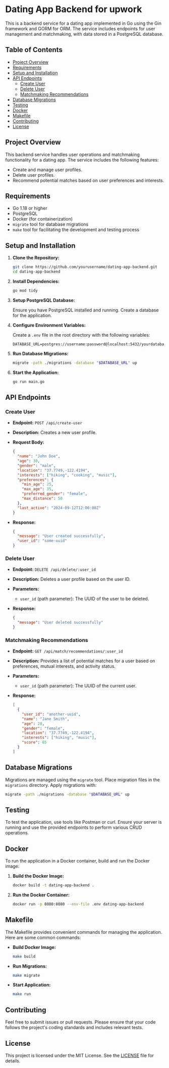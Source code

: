 # Dating App Backend for upwork

This is a backend service for a dating app implemented in Go using the Gin framework and GORM for ORM. The service includes endpoints for user management and matchmaking, with data stored in a PostgreSQL database.

## Table of Contents

- [Project Overview](#project-overview)
- [Requirements](#requirements)
- [Setup and Installation](#setup-and-installation)
- [API Endpoints](#api-endpoints)
  - [Create User](#create-user)
  - [Delete User](#delete-user)
  - [Matchmaking Recommendations](#matchmaking-recommendations)
- [Database Migrations](#database-migrations)
- [Testing](#testing)
- [Docker](#docker)
- [Makefile](#makefile)
- [Contributing](#contributing)
- [License](#license)

## Project Overview

This backend service handles user operations and matchmaking functionality for a dating app. The service includes the following features:

- Create and manage user profiles.
- Delete user profiles.
- Recommend potential matches based on user preferences and interests.

## Requirements

- Go 1.18 or higher
- PostgreSQL
- Docker (for containerization)
- `migrate` tool for database migrations
- `make` tool for facilitating the development and testing process

## Setup and Installation

1. **Clone the Repository:**

   ```bash
   git clone https://github.com/yourusername/dating-app-backend.git
   cd dating-app-backend
   ```

2. **Install Dependencies:**

   ```bash
   go mod tidy
   ```

3. **Setup PostgreSQL Database:**

   Ensure you have PostgreSQL installed and running. Create a database for the application.

4. **Configure Environment Variables:**

   Create a `.env` file in the root directory with the following variables:

   ```env
   DATABASE_URL=postgres://username:password@localhost:5432/yourdatabase
   ```

5. **Run Database Migrations:**

   ```bash
   migrate -path ./migrations -database "$DATABASE_URL" up
   ```

6. **Start the Application:**

   ```bash
   go run main.go
   ```

## API Endpoints

### Create User

- **Endpoint:** `POST /api/create-user`
- **Description:** Creates a new user profile.
- **Request Body:**

  ```json
  {
    "name": "John Doe",
    "age": 30,
    "gender": "male",
    "location": "37.7749,-122.4194",
    "interests": ["hiking", "cooking", "music"],
    "preferences": {
      "min_age": 25,
      "max_age": 35,
      "preferred_gender": "female",
      "max_distance": 50
    },
    "last_active": "2024-09-12T12:00:00Z"
  }
  ```

- **Response:**

  ```json
  {
    "message": "User created successfully",
    "user_id": "some-uuid"
  }
  ```

### Delete User

- **Endpoint:** `DELETE /api/delete/:user_id`
- **Description:** Deletes a user profile based on the user ID.
- **Parameters:**
  - `user_id` (path parameter): The UUID of the user to be deleted.
- **Response:**

  ```json
  {
    "message": "User deleted successfully"
  }
  ```

### Matchmaking Recommendations

- **Endpoint:** `GET /api/match/recommendations/:user_id`
- **Description:** Provides a list of potential matches for a user based on preferences, mutual interests, and activity status.
- **Parameters:**
  - `user_id` (path parameter): The UUID of the current user.
- **Response:**

  ```json
  [
    {
      "user_id": "another-uuid",
      "name": "Jane Smith",
      "age": 28,
      "gender": "female",
      "location": "37.7749,-122.4194",
      "interests": ["hiking", "music"],
      "score": 85
    }
  ]
  ```

## Database Migrations

Migrations are managed using the `migrate` tool. Place migration files in the `migrations` directory. Apply migrations with:

```bash
migrate -path ./migrations -database "$DATABASE_URL" up
```

## Testing

To test the application, use tools like Postman or curl. Ensure your server is running and use the provided endpoints to perform various CRUD operations.

## Docker

To run the application in a Docker container, build and run the Docker image:

1. **Build the Docker Image:**

   ```bash
   docker build -t dating-app-backend .
   ```

2. **Run the Docker Container:**

   ```bash
   docker run -p 8080:8080 --env-file .env dating-app-backend
   ```

## Makefile

The Makefile provides convenient commands for managing the application. Here are some common commands:

- **Build Docker Image:**

  ```bash
  make build
  ```

- **Run Migrations:**

  ```bash
  make migrate
  ```

- **Start Application:**

  ```bash
  make run
  ```

## Contributing

Feel free to submit issues or pull requests. Please ensure that your code follows the project's coding standards and includes relevant tests.

## License

This project is licensed under the MIT License. See the [LICENSE](LICENSE) file for details.
